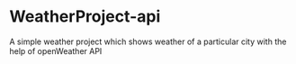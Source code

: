 # WeatherProject-api
A simple weather project which shows weather of a particular city with the help of openWeather API
